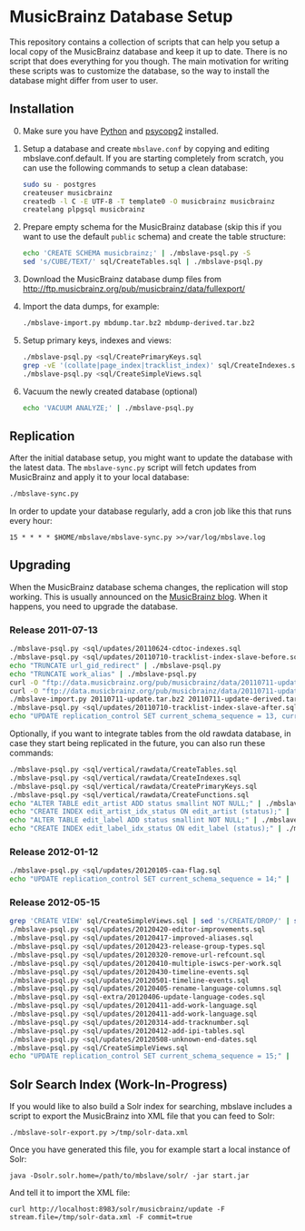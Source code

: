 # MusicBrainz Database Setup

This repository contains a collection of scripts that can help you setup a local
copy of the MusicBrainz database and keep it up to date. There is no script that
does everything for you though. The main motivation for writing these scripts was
to customize the database, so the way to install the database might differ from
user to user.

## Installation

 0. Make sure you have [Python](http://python.org/) and [psycopg2](http://initd.org/psycopg/) installed.

 1. Setup a database and create `mbslave.conf` by copying and editing
    mbslave.conf.default. If you are starting completely from scratch,
    you can use the following commands to setup a clean database:

    ```sh
    sudo su - postgres
    createuser musicbrainz
    createdb -l C -E UTF-8 -T template0 -O musicbrainz musicbrainz
    createlang plpgsql musicbrainz
    ```

 2. Prepare empty schema for the MusicBrainz database (skip this if you
    want to use the default `public` schema) and create the table structure:

    ```sh
    echo 'CREATE SCHEMA musicbrainz;' | ./mbslave-psql.py -S
    sed 's/CUBE/TEXT/' sql/CreateTables.sql | ./mbslave-psql.py
    ```

 3. Download the MusicBrainz database dump files from
    http://ftp.musicbrainz.org/pub/musicbrainz/data/fullexport/

 4. Import the data dumps, for example:

    ```sh
    ./mbslave-import.py mbdump.tar.bz2 mbdump-derived.tar.bz2
    ```

 5. Setup primary keys, indexes and views:

    ```sh
    ./mbslave-psql.py <sql/CreatePrimaryKeys.sql
    grep -vE '(collate|page_index|tracklist_index)' sql/CreateIndexes.sql | ./mbslave-psql.py
    ./mbslave-psql.py <sql/CreateSimpleViews.sql
    ```

 6. Vacuum the newly created database (optional)

    ```sh
    echo 'VACUUM ANALYZE;' | ./mbslave-psql.py
    ```

## Replication

After the initial database setup, you might want to update the database with the latest data.
The `mbslave-sync.py` script will fetch updates from MusicBrainz and apply it to your local database:

```sh
./mbslave-sync.py
```

In order to update your database regularly, add a cron job like this that runs every hour:

```cron
15 * * * * $HOME/mbslave/mbslave-sync.py >>/var/log/mbslave.log
```

## Upgrading

When the MusicBrainz database schema changes, the replication will stop working.
This is usually announced on the [MusicBrainz blog](http://blog.musicbrainz.org/).
When it happens, you need to upgrade the database.

### Release 2011-07-13

```sh
./mbslave-psql.py <sql/updates/20110624-cdtoc-indexes.sql
./mbslave-psql.py <sql/updates/20110710-tracklist-index-slave-before.sql
echo "TRUNCATE url_gid_redirect" | ./mbslave-psql.py
echo "TRUNCATE work_alias" | ./mbslave-psql.py
curl -O "ftp://data.musicbrainz.org/pub/musicbrainz/data/20110711-update.tar.bz2"
curl -O "ftp://data.musicbrainz.org/pub/musicbrainz/data/20110711-update-derived.tar.bz2"
./mbslave-import.py 20110711-update.tar.bz2 20110711-update-derived.tar.bz2
./mbslave-psql.py <sql/updates/20110710-tracklist-index-slave-after.sql
echo "UPDATE replication_control SET current_schema_sequence = 13, current_replication_sequence = 51420;" | ./mbslave-psql.py
```

Optionally, if you want to integrate tables from the old rawdata database,
in case they start being replicated in the future, you can also run these
commands:

```sh
./mbslave-psql.py <sql/vertical/rawdata/CreateTables.sql
./mbslave-psql.py <sql/vertical/rawdata/CreateIndexes.sql
./mbslave-psql.py <sql/vertical/rawdata/CreatePrimaryKeys.sql
./mbslave-psql.py <sql/vertical/rawdata/CreateFunctions.sql
echo "ALTER TABLE edit_artist ADD status smallint NOT NULL;" | ./mbslave-psql.py
echo "CREATE INDEX edit_artist_idx_status ON edit_artist (status);" | ./mbslave-psql.py
echo "ALTER TABLE edit_label ADD status smallint NOT NULL;" | ./mbslave-psql.py
echo "CREATE INDEX edit_label_idx_status ON edit_label (status);" | ./mbslave-psql.py
```

### Release 2012-01-12

```sh
./mbslave-psql.py <sql/updates/20120105-caa-flag.sql
echo "UPDATE replication_control SET current_schema_sequence = 14;" | ./mbslave-psql.py
```

### Release 2012-05-15

```sh
grep 'CREATE VIEW' sql/CreateSimpleViews.sql | sed 's/CREATE/DROP/' | sed 's/ AS/;/' | ./mbslave-psql.py
./mbslave-psql.py <sql/updates/20120420-editor-improvements.sql
./mbslave-psql.py <sql/updates/20120417-improved-aliases.sql
./mbslave-psql.py <sql/updates/20120423-release-group-types.sql
./mbslave-psql.py <sql/updates/20120320-remove-url-refcount.sql
./mbslave-psql.py <sql/updates/20120410-multiple-iswcs-per-work.sql
./mbslave-psql.py <sql/updates/20120430-timeline-events.sql
./mbslave-psql.py <sql/updates/20120501-timeline-events.sql
./mbslave-psql.py <sql/updates/20120405-rename-language-columns.sql
./mbslave-psql.py <sql-extra/20120406-update-language-codes.sql
./mbslave-psql.py <sql/updates/20120411-add-work-language.sql
./mbslave-psql.py <sql/updates/20120411-add-work-language.sql
./mbslave-psql.py <sql/updates/20120314-add-tracknumber.sql
./mbslave-psql.py <sql/updates/20120412-add-ipi-tables.sql
./mbslave-psql.py <sql/updates/20120508-unknown-end-dates.sql
./mbslave-psql.py <sql/CreateSimpleViews.sql
echo "UPDATE replication_control SET current_schema_sequence = 15;" | ./mbslave-psql.py
```

## Solr Search Index (Work-In-Progress)

If you would like to also build a Solr index for searching, mbslave includes a script to
export the MusicBrainz into XML file that you can feed to Solr:

    ./mbslave-solr-export.py >/tmp/solr-data.xml

Once you have generated this file, you for example start a local instance of Solr:

    java -Dsolr.solr.home=/path/to/mbslave/solr/ -jar start.jar

And tell it to import the XML file:

    curl http://localhost:8983/solr/musicbrainz/update -F stream.file=/tmp/solr-data.xml -F commit=true

